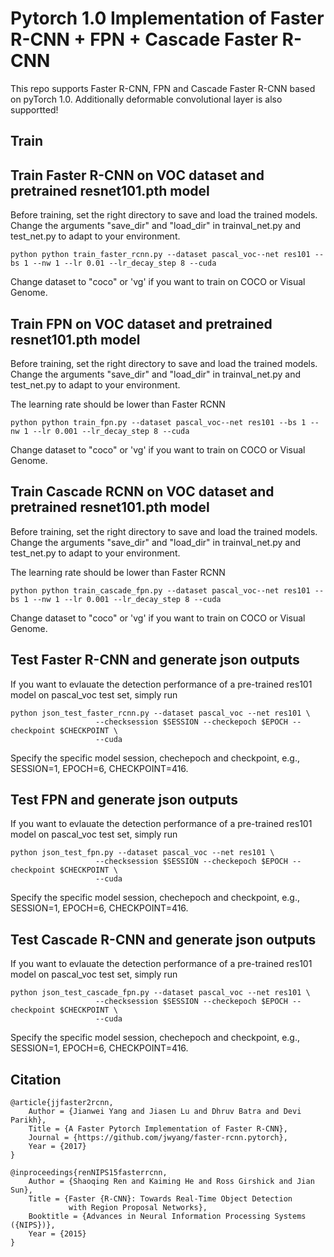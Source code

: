 # Pytorch 1.0 Implementation of Faster R-CNN + FPN + Cascade Faster R-CNN
This repo supports Faster R-CNN, FPN and Cascade Faster R-CNN based on pyTorch 1.0. Additionally deformable convolutional layer is also supportted! 

## Train 

## Train Faster R-CNN on VOC dataset and pretrained resnet101.pth model
Before training, set the right directory to save and load the trained models. Change the arguments "save_dir" and "load_dir" in trainval_net.py and test_net.py to adapt to your environment.

```
python python train_faster_rcnn.py --dataset pascal_voc--net res101 --bs 1 --nw 1 --lr 0.01 --lr_decay_step 8 --cuda
```

Change dataset to "coco" or 'vg' if you want to train on COCO or Visual Genome.

## Train FPN on VOC dataset and pretrained resnet101.pth model
Before training, set the right directory to save and load the trained models. Change the arguments "save_dir" and "load_dir" in trainval_net.py and test_net.py to adapt to your environment.

The learning rate should be lower than Faster RCNN

```
python python train_fpn.py --dataset pascal_voc--net res101 --bs 1 --nw 1 --lr 0.001 --lr_decay_step 8 --cuda
```

Change dataset to "coco" or 'vg' if you want to train on COCO or Visual Genome.

## Train Cascade RCNN on VOC dataset and pretrained resnet101.pth model
Before training, set the right directory to save and load the trained models. Change the arguments "save_dir" and "load_dir" in trainval_net.py and test_net.py to adapt to your environment.

The learning rate should be lower than Faster RCNN

```
python python train_cascade_fpn.py --dataset pascal_voc--net res101 --bs 1 --nw 1 --lr 0.001 --lr_decay_step 8 --cuda
```

Change dataset to "coco" or 'vg' if you want to train on COCO or Visual Genome.

## Test Faster R-CNN and generate json outputs

If you want to evlauate the detection performance of a pre-trained res101 model on pascal_voc test set, simply run
```
python json_test_faster_rcnn.py --dataset pascal_voc --net res101 \
                   --checksession $SESSION --checkepoch $EPOCH --checkpoint $CHECKPOINT \
                   --cuda
```
Specify the specific model session, chechepoch and checkpoint, e.g., SESSION=1, EPOCH=6, CHECKPOINT=416.

## Test FPN and generate json outputs

If you want to evlauate the detection performance of a pre-trained res101 model on pascal_voc test set, simply run
```
python json_test_fpn.py --dataset pascal_voc --net res101 \
                   --checksession $SESSION --checkepoch $EPOCH --checkpoint $CHECKPOINT \
                   --cuda
```
Specify the specific model session, chechepoch and checkpoint, e.g., SESSION=1, EPOCH=6, CHECKPOINT=416.


## Test Cascade R-CNN and generate json outputs

If you want to evlauate the detection performance of a pre-trained res101 model on pascal_voc test set, simply run
```
python json_test_cascade_fpn.py --dataset pascal_voc --net res101 \
                   --checksession $SESSION --checkepoch $EPOCH --checkpoint $CHECKPOINT \
                   --cuda
```
Specify the specific model session, chechepoch and checkpoint, e.g., SESSION=1, EPOCH=6, CHECKPOINT=416.

## Citation

    @article{jjfaster2rcnn,
        Author = {Jianwei Yang and Jiasen Lu and Dhruv Batra and Devi Parikh},
        Title = {A Faster Pytorch Implementation of Faster R-CNN},
        Journal = {https://github.com/jwyang/faster-rcnn.pytorch},
        Year = {2017}
    }

    @inproceedings{renNIPS15fasterrcnn,
        Author = {Shaoqing Ren and Kaiming He and Ross Girshick and Jian Sun},
        Title = {Faster {R-CNN}: Towards Real-Time Object Detection
                 with Region Proposal Networks},
        Booktitle = {Advances in Neural Information Processing Systems ({NIPS})},
        Year = {2015}
    }
